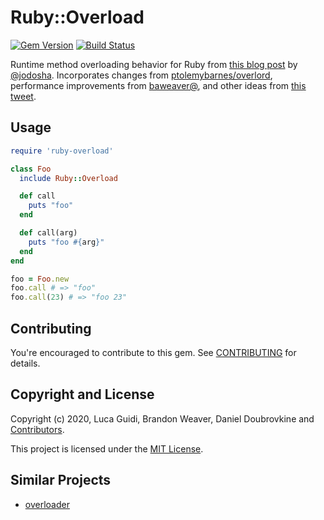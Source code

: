 Ruby::Overload
==========

[![Gem Version](http://img.shields.io/gem/v/ruby-overload.svg)](http://badge.fury.io/rb/ruby-overload)
[![Build Status](https://travis-ci.org/dblock/ruby-overload.svg?branch=master)](https://travis-ci.org/dblock/ruby-overload)

Runtime method overloading behavior for Ruby from [this blog post](https://lucaguidi.com/2020/07/22/ruby-method-overloading/) by [@jodosha](https://www.github.com/jodosha). Incorporates changes from [ptolemybarnes/overlord](https://github.com/ptolemybarnes/overlord), performance improvements from [baweaver@](https://gist.github.com/jodosha/e3097ed693e9b7c255b658ac39c2e403#gistcomment-3388594), and other ideas from [this tweet](https://twitter.com/jodosha/status/1285850349845254144).

## Usage

```ruby
require 'ruby-overload'

class Foo
  include Ruby::Overload

  def call
    puts "foo"
  end

  def call(arg)
    puts "foo #{arg}"
  end
end

foo = Foo.new
foo.call # => "foo"
foo.call(23) # => "foo 23"
```

## Contributing

You're encouraged to contribute to this gem. See [CONTRIBUTING](CONTRIBUTING.md) for details.

## Copyright and License

Copyright (c) 2020, Luca Guidi, Brandon Weaver, Daniel Doubrovkine and [Contributors](CHANGELOG.md).

This project is licensed under the [MIT License](LICENSE.md).

## Similar Projects

* [overloader](https://github.com/pocke/overloader)
